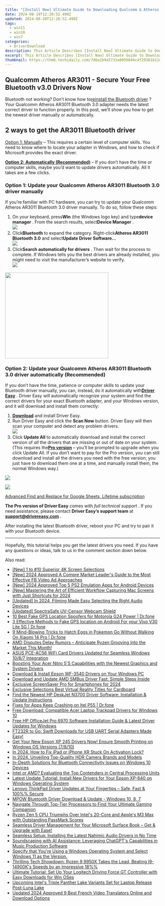 ```yaml
---
title: "[Install Now] Ultimate Guide to Downloading Qualcomm & Atheros Bluetooth 3.0 AR3011 Driver"
date: 2024-08-19T12:28:52.490Z
updated: 2024-08-20T12:28:52.490Z
tags:
  - win11
  - win10
  - win7
categories:
  - DriverDownload
description: This Article Describes [Install Now] Ultimate Guide to Downloading Qualcomm & Atheros Bluetooth 3.0 AR3011 Driver
excerpt: This Article Describes [Install Now] Ultimate Guide to Downloading Qualcomm & Atheros Bluetooth 3.0 AR3011 Driver
thumbnail: https://thmb.techidaily.com/7d6e2b9a5733a0050649c4f29381b12d84c8d65f1f8c8318505f7587599ebd84.jpg
---
```


## Qualcomm Atheros AR3011 - Secure Your Free Bluetooth v3.0 Drivers Now

Bluetooth not working? Don’t know how to[reinstall the Bluetooth driver](https://tools.techidaily.com/drivereasy/download/) ? Your Qualcomm Atheros AR3011 Bluetooth 3.0 adapter needs the latest correct driver to function properly. In this post, we’ll show you how to get the newest driver manually or automatically.

## 2 ways to get the AR3011 Bluetooth driver

[Option 1: Manually](https://tools.techidaily.com/drivereasy/download/) – This requires a certain level of computer skills. You need to know where to locate your adapter in Windows, and how to check if Microsoft provides the exact driver.

[**Option 2: Automatically (Recommended)**](https://www.drivereasy.com/knowledge/download-qualcomm-atheros-ar3011-bluetooth-3-0-driver/#option2) – If you don’t have the time or computer skills, maybe you’d want to update drivers automatically. All it takes are a few clicks.

### Option 1: Update your Qualcomm Atheros AR3011 Bluetooth 3.0 driver manually

 If you’re familiar with PC hardware, you can try to update your Qualcomm Atheros AR3011 Bluetooth 3.0 driver manually. To do so, follow these steps:

1. On your keyboard, press**Win** (the Windows logo key) and type**device** **manager** . From the search results, select**Device Manager** .  
![](https://images.drivereasy.com/wp-content/uploads/2021/01/device-manager-win-search-1.jpg)
2. Click**Bluetooth** to expand the category. Right-click**Atheros AR3011 Bluetooth 3.0** and select**Update Driver Software…**  
![](https://images.drivereasy.com/wp-content/uploads/2021/01/ar3011-update-1.jpg)
3. Click**Search automatically for drivers** . Then wait for the process to complete. If Windows tells you the best drivers are already installed, you might need to visit the manufacturer’s website to verify.  
![](https://images.drivereasy.com/wp-content/uploads/2021/01/ar3011-update-2.jpg)

<!-- affiliate ads begin -->
<a href="https://getlyla.pxf.io/c/5597632/1455723/15391" target="_top" id="1455723"><img src="//a.impactradius-go.com/display-ad/15391-1455723" border="0" alt="" width="336" height="280"/></a><img height="0" width="0" src="https://imp.pxf.io/i/5597632/1455723/15391" style="position:absolute;visibility:hidden;" border="0" />
<!-- affiliate ads end -->
### Option 2: Update your Qualcomm Atheros AR3011 Bluetooth 3.0 driver automatically (Recommended)

 If you don’t have the time, patience or computer skills to update your Bluetooth driver manually, you can, instead, do it automatically with[**Driver Easy**](https://tools.techidaily.com/drivereasy/download/) . Driver Easy will automatically recognize your system and find the correct drivers for your exact Bluetooth adapter, and your Windows version, and it will download and install them correctly:

1. **[Download](https://tools.techidaily.com/drivereasy/download/)**  and install Driver Easy.
2. Run Driver Easy and click the **Scan Now** button. Driver Easy will then scan your computer and detect any problem drivers.  
![](https://images.drivereasy.com/wp-content/uploads/2020/08/Scan-now.jpg)
3. Click **Update All** to automatically download and install the correct version of _all_ the drivers that are missing or out of date on your system.(This requires the[**Pro version**](https://tools.techidaily.com/drivereasy/download/) – you’ll be prompted to upgrade when you click Update All. If you don’t want to pay for the Pro version, you can still download and install all the drivers you need with the free version; you just have to download them one at a time, and manually install them, the normal Windows way.)  
<!-- affiliate ads begin -->
<a href="https://secure.2checkout.com/order/checkout.php?PRODS=3727260&QTY=1&AFFILIATE=108875&CART=1"><img src="http://www.aiseesoft.com/avangate/30p/banner.jpg" border="0"></a>
<!-- affiliate ads end -->
![](https://images.drivereasy.com/wp-content/uploads/2021/01/de-ar3011-update.jpg)

<!-- affiliate ads begin -->
<a href="https://secure.2checkout.com/order/checkout.php?PRODS=4729642&QTY=1&AFFILIATE=108875&CART=1">Advanced Find and Replace for Google Sheets, Lifetime subscription</a>
<!-- affiliate ads end -->
**The Pro version of Driver Easy** comes with _full technical support_ . If you need assistance, please contact **Driver Easy’s support team** at **[support@drivereasy.com](https://tools.techidaily.com/drivereasy/download/) .**

 After installing the latest Bluetooth driver, reboot your PC and try to pair it with your Bluetooth device.

---

 Hopefully, this tutorial helps you get the latest drivers you need. If you have any questions or ideas, talk to us in the comment section down below.

<ins class="adsbygoogle"
     style="display:block"
     data-ad-format="autorelaxed"
     data-ad-client="ca-pub-7571918770474297"
     data-ad-slot="1223367746"></ins>



<ins class="adsbygoogle"
     style="display:block"
     data-ad-client="ca-pub-7571918770474297"
     data-ad-slot="8358498916"
     data-ad-format="auto"
     data-full-width-responsive="true"></ins>

<span class="atpl-alsoreadstyle">Also read:</span>
<div><ul>
<li><a href="https://extra-lessons.techidaily.com/new-1-to-10-superior-4k-screen-selections/"><u>[New] 1 to #10 Superior 4K Screen Selections</u></a></li>
<li><a href="https://facebook-video-files.techidaily.com/new-2024-approved-a-compre-market-leaders-guide-to-the-most-effective-fb-video-ad-approaches/"><u>[New] 2024 Approved  A Compre Market Leader's Guide to the Most Effective FB Video Ad Approaches</u></a></li>
<li><a href="https://desktop-recording.techidaily.com/new-2024-approved-top-5-ps2-emulation-apps-for-android-devices/"><u>[New] 2024 Approved  Top 5 PS2 Emulation Apps for Android Devices</u></a></li>
<li><a href="https://screen-activity-recording.techidaily.com/new-mastering-the-art-of-efficient-workflow-capturing-mac-screens-with-just-shortcuts-for-2024/"><u>[New] Mastering the Art of Efficient Workflow  Capturing Mac Screens with Just Shortcuts for 2024</u></a></li>
<li><a href="https://eaxpv-info.techidaily.com/updated-in-2024-filming-made-easy-selecting-the-right-audio-devices/"><u>[Updated] In 2024, Filming Made Easy  Selecting the Right Audio Devices</u></a></li>
<li><a href="https://visual-screen-recording.techidaily.com/updated-spectrasafe-uv-censor-webcam-shield/"><u>[Updated] SpectraSafe UV-Censor Webcam Shield</u></a></li>
<li><a href="https://location-fake.techidaily.com/10-best-fake-gps-location-spoofers-for-motorola-g24-power-drfone-by-drfone-virtual-android/"><u>10 Best Fake GPS Location Spoofers for Motorola G24 Power | Dr.fone</u></a></li>
<li><a href="https://android-location.techidaily.com/3-effective-methods-to-fake-gps-location-on-android-for-your-vivo-v30-lite-5g-drfone-by-drfone-virtual/"><u>3 Effective Methods to Fake GPS location on Android For your Vivo V30 Lite 5G | Dr.fone</u></a></li>
<li><a href="https://android-pokemon-go.techidaily.com/9-mind-blowing-tricks-to-hatch-eggs-in-pokemon-go-without-walking-on-xiaomi-14-pro-drfone-by-drfone-virtual-android/"><u>9 Mind-Blowing Tricks to Hatch Eggs in Pokemon Go Without Walking On Xiaomi 14 Pro | Dr.fone</u></a></li>
<li><a href="https://hardware-help.techidaily.com/amd-disputes-delay-rumors-anticipate-ryzen-grooving-into-the-market-this-month/"><u>AMD Disputes Delay Rumors – Anticipate Ryzen Grooving Into the Market This Month!</u></a></li>
<li><a href="https://hardware-help.techidaily.com/asus-pce-ac56-wifi-card-drivers-updated-for-seamless-windows-1087-integration/"><u>ASUS PCE-AC56 WiFi Card Drivers Updated for Seamless Windows 10/8/7 Integration</u></a></li>
<li><a href="https://hardware-help.techidaily.com/boosting-your-acer-nitro-5s-capabilities-with-the-newest-graphics-and-system-drivers/"><u>Boosting Your Acer Nitro 5'S Capabilities with the Newest Graphics and System Drivers</u></a></li>
<li><a href="https://hardware-help.techidaily.com/download-and-install-epson-wf-3540-drivers-on-your-windows-pc/"><u>Download & Install Epson WF-3540 Drivers on Your Windows PC</u></a></li>
<li><a href="https://hardware-help.techidaily.com/download-and-update-amd-smbus-driver-fast-simple-steps-inside/"><u>Download and Update AMD SMBus Driver Fast: Simple Steps Inside</u></a></li>
<li><a href="https://screen-sharing-recording.techidaily.com/exclusive-screensaver-pro-for-smartphones-for-2024/"><u>Exclusive ScreenSaver Pro for Smartphones for 2024</u></a></li>
<li><a href="https://extra-lessons.techidaily.com/exclusive-selections-best-virtual-reality-titles-for-cardboard/"><u>Exclusive Selections  Best Virtual Reality Titles for Cardboard</u></a></li>
<li><a href="https://hardware-help.techidaily.com/find-the-newest-hp-deskjet-n3700-driver-software-installation-and-update-instructions/"><u>Find the Newest HP DeskJet N3700 Driver Software: Installation & Update Instructions</u></a></li>
<li><a href="https://howto.techidaily.com/fixes-for-apps-keep-crashing-on-itel-p55-drfone-by-drfone-fix-android-problems-fix-android-problems/"><u>Fixes for Apps Keep Crashing on Itel P55 | Dr.fone</u></a></li>
<li><a href="https://hardware-help.techidaily.com/free-download-compatible-acer-laptop-trackpad-drivers-for-windows-10/"><u>Free Download: Compatible Acer Laptop Trackpad Drivers for Windows 10</u></a></li>
<li><a href="https://hardware-help.techidaily.com/free-hp-officejet-pro-6970-software-installation-guide-and-latest-driver-updates-for-windows/"><u>Free HP OfficeJet Pro 6970 Software Installation Guide & Latest Driver Updates for Windows</u></a></li>
<li><a href="https://hardware-help.techidaily.com/1722975521146-ft232r-to-go-swift-downloads-for-usb-uart-serial-adapters-made-easy/"><u>FT232R to Go: Swift Downloads for USB UART Serial Adapters Made Easy!</u></a></li>
<li><a href="https://hardware-help.techidaily.com/get-your-new-epson-xp-245-drivers-now-ensure-smooth-printing-on-windows-os-versions-7810/"><u>Get Your New Epson XP 245 Drivers Now! Ensure Smooth Printing on Windows OS Versions (7/8/10)</u></a></li>
<li><a href="https://activate-lock.techidaily.com/in-2024-how-to-fix-ipad-or-iphone-xr-stuck-on-activation-lock-by-drfone-ios/"><u>In 2024, How to Fix iPad or iPhone XR Stuck On Activation Lock?</u></a></li>
<li><a href="https://some-approaches.techidaily.com/in-2024-unveiling-top-quality-hdr-camera-brands-and-models/"><u>In 2024, Unveiling Top-Quality HDR Camera Brands and Models</u></a></li>
<li><a href="https://hardware-help.techidaily.com/in-depth-solutions-for-bluetooth-connectivity-issues-on-windows-10-devices/"><u>In-Depth Solutions for Bluetooth Connectivity Issues on Windows 10 Devices</u></a></li>
<li><a href="https://hardware-help.techidaily.com/intel-or-amd-evaluating-the-top-contenders-in-central-processing-units/"><u>Intel or AMD? Evaluating the Top Contenders in Central Processing Units</u></a></li>
<li><a href="https://hardware-help.techidaily.com/latest-update-tutorial-install-new-drivers-for-your-epson-xp-640-on-windows-operating-system/"><u>Latest Update Tutorial: Install New Drivers for Your Epson XP-640 on Windows Operating System</u></a></li>
<li><a href="https://hardware-help.techidaily.com/lenovo-thinkpad-driver-updates-at-your-fingertips-safe-fast-and-100-secure/"><u>Lenovo ThinkPad Driver Updates at Your Fingertips – Safe, Fast & 100%% Secure</u></a></li>
<li><a href="https://hardware-help.techidaily.com/1722961634913-mpow-bluetooth-driver-download-and-update-windows-10-8-7/"><u>MPOW Bluetooth Driver Download & Update - Windows 10, 8, 7</u></a></li>
<li><a href="https://hardware-help.techidaily.com/navigate-through-top-tier-processors-to-find-your-ultimate-gaming-companion/"><u>Navigate Through Top-Tier Processors to Find Your Ultimate Gaming Companion</u></a></li>
<li><a href="https://hardware-help.techidaily.com/ryzen-zen-5-cpu-triumphs-over-intels-20-core-and-apples-m3-max-with-outstanding-passmark-scores/"><u>Ryzen Zen 5 CPU Triumphs Over Intel's 20-Core and Apple's M3 Max with Outstanding PassMark Scores</u></a></li>
<li><a href="https://hardware-help.techidaily.com/1722966783589-seamless-driver-management-for-your-microsoft-surface-book-get-and-upgrade-with-ease/"><u>Seamless Driver Management for Your Microsoft Surface Book – Get & Upgrade with Ease!</u></a></li>
<li><a href="https://hardware-help.techidaily.com/seamless-setup-installing-the-latest-nahimic-audio-drivers-in-no-time/"><u>Seamless Setup: Installing the Latest Nahimic Audio Drivers in No Time</u></a></li>
<li><a href="https://tech-revival.techidaily.com/soundscaping-with-ai-assistance-leveraging-chatgpts-capabilities-in-music-production-software/"><u>Soundscaping with AI Assistance: Leveraging ChatGPT's Capabilities in Music Production Software</u></a></li>
<li><a href="https://hardware-help.techidaily.com/specify-that-youre-using-a-windows-operating-system-and-select-windows-11-as-the-version/"><u>Specify that You're Using a Windows Operating System and Select Windows 11 as the Version.</u></a></li>
<li><a href="https://hardware-help.techidaily.com/thrilling-tech-showdown-ryzen-9-9950x-takes-the-lead-beating-i9-14900ks-speeds-by-an-impressive-18/"><u>Thrilling Tech Showdown: Ryzen 9 9950X Takes the Lead, Beating I9-14900K's Speeds by an Impressive 18%%</u></a></li>
<li><a href="https://hardware-help.techidaily.com/ultimate-tutorial-set-up-your-logitech-driving-force-gt-controller-with-easy-downloads-for-win-oses/"><u>Ultimate Tutorial: Set Up Your Logitech Driving Force GT Controller with Easy Downloads for Win OSes</u></a></li>
<li><a href="https://hardware-help.techidaily.com/upcoming-intels-triple-panther-lake-variants-set-for-laptop-release-post-luna-lake/"><u>Upcoming Intel's Triple Panther Lake Variants Set for Laptop Release Post-Luna Lake</u></a></li>
<li><a href="https://ai-video-translation.techidaily.com/updated-2024-approved-9-best-french-video-translators-online-and-download-options/"><u>Updated 2024 Approved 9 Best French Video Translators Online and Download Options</u></a></li>
</ul></div>
